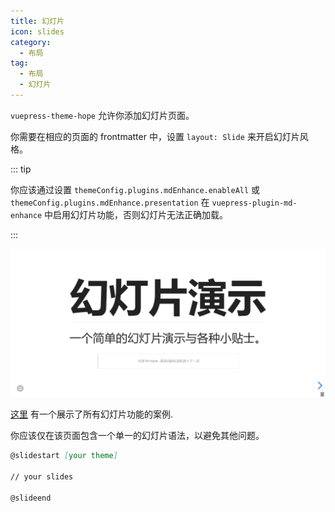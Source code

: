 ```yaml
---
title: 幻灯片
icon: slides
category:
  - 布局
tag:
  - 布局
  - 幻灯片
---
```


`vuepress-theme-hope` 允许你添加幻灯片页面。

你需要在相应的页面的 frontmatter 中，设置 `layout: Slide` 来开启幻灯片风格。

<!-- more -->

::: tip

你应该通过设置 `themeConfig.plugins.mdEnhance.enableAll` 或 `themeConfig.plugins.mdEnhance.presentation` 在 `vuepress-plugin-md-enhance` 中启用幻灯片功能，否则幻灯片无法正确加载。

:::

![幻灯片页截图](./assets/slides.png)

[这里](https://vuepress-theme-hope-demo.mrhope.site/zh/slides/) 有一个展示了所有幻灯片功能的案例.

你应该仅在该页面包含一个单一的幻灯片语法，以避免其他问题。

```md
@slidestart [your theme]

// your slides

@slideend
```
